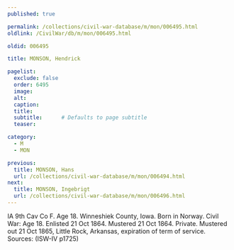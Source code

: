 ```yaml
---
published: true

permalink: /collections/civil-war-database/m/mon/006495.html
oldlink: /CivilWar/db/m/mon/006495.html

oldid: 006495

title: MONSON, Hendrick

pagelist:
  exclude: false
  order: 6495
  image: 
  alt:
  caption:
  title:
  subtitle:      # Defaults to page subtitle
  teaser:

category: 
  - M 
  - MON

previous:
  title: MONSON, Hans
  url: /collections/civil-war-database/m/mon/006494.html  
next:
  title: MONSON, Ingebrigt
  url: /collections/civil-war-database/m/mon/006496.html   
---
```

IA 9th Cav Co F. Age 18. Winneshiek County, Iowa. Born in Norway. Civil War: Age 18. Enlisted 21 Oct 1864. Mustered 21 Oct 1864. Private. Mustered out 21 Oct 1865, Little Rock, Arkansas, expiration of term of service. Sources: (ISW-IV p1725)